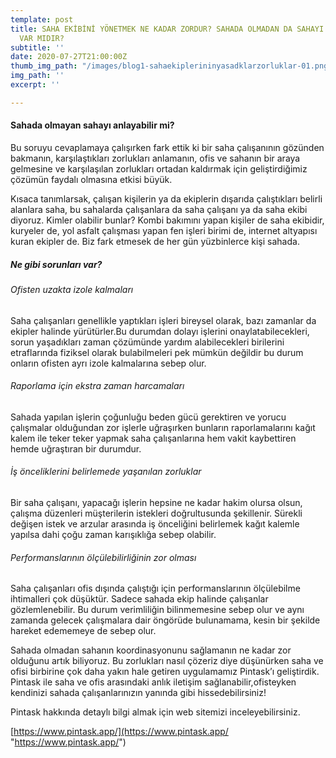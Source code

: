 ```yaml
---
template: post
title: SAHA EKİBİNİ YÖNETMEK NE KADAR ZORDUR? SAHADA OLMADAN DA SAHAYI ANLAMANIN YOLU
  VAR MIDIR?
subtitle: ''
date: 2020-07-27T21:00:00Z
thumb_img_path: "/images/blog1-sahaekiplerininyasadklarzorluklar-01.png"
img_path: ''
excerpt: ''

---
```

#### Sahada olmayan sahayı anlayabilir mi?

Bu soruyu cevaplamaya çalışırken fark ettik ki bir saha çalışanının gözünden bakmanın, karşılaştıkları zorlukları anlamanın, ofis ve sahanın bir araya gelmesine ve karşılaşılan zorlukları ortadan kaldırmak için geliştirdiğimiz çözümün faydalı olmasına etkisi büyük.

Kısaca tanımlarsak, çalışan kişilerin ya da ekiplerin dışarıda çalıştıkları belirli alanlara saha, bu sahalarda çalışanlara da saha çalışanı ya da saha ekibi diyoruz. Kimler olabilir bunlar? Kombi bakımını yapan kişiler de saha ekibidir, kuryeler de, yol asfalt çalışması yapan fen işleri birimi de, internet altyapısı kuran ekipler de. Biz fark etmesek de her gün yüzbinlerce kişi sahada.

##### Ne gibi sorunları var?

###### Ofisten uzakta izole kalmaları

Saha çalışanları genellikle yaptıkları işleri bireysel olarak, bazı zamanlar da ekipler halinde yürütürler.Bu durumdan dolayı işlerini onaylatabilecekleri, sorun yaşadıkları zaman çözümünde yardım alabilecekleri birilerini etraflarında fiziksel olarak bulabilmeleri pek mümkün değildir bu durum onların ofisten ayrı izole kalmalarına sebep olur.

###### Raporlama için ekstra zaman harcamaları

Sahada yapılan işlerin çoğunluğu beden gücü gerektiren ve yorucu çalışmalar olduğundan zor işlerle uğraşırken bunların raporlamalarını kağıt kalem ile teker teker yapmak saha çalışanlarına hem vakit kaybettiren hemde uğraştıran bir durumdur. 

###### İş önceliklerini belirlemede yaşanılan zorluklar 

Bir saha çalışanı, yapacağı işlerin hepsine ne kadar hakim olursa olsun, çalışma düzenleri müşterilerin istekleri doğrultusunda şekillenir. Sürekli değişen istek ve arzular arasında iş önceliğini belirlemek kağıt kalemle yapılsa dahi çoğu zaman karışıklığa sebep olabilir.

###### Performanslarının ölçülebilirliğinin zor olması

Saha çalışanları ofis dışında çalıştığı için performanslarının ölçülebilme ihtimalleri çok düşüktür. Sadece sahada ekip halinde çalışanlar gözlemlenebilir. Bu durum verimliliğin bilinmemesine sebep olur ve aynı zamanda gelecek çalışmalara dair öngörüde bulunamama, kesin bir şekilde hareket edememeye de sebep olur.

Sahada olmadan sahanın koordinasyonunu sağlamanın ne kadar zor olduğunu artık biliyoruz. Bu zorlukları nasıl çözeriz diye düşünürken saha ve ofisi birbirine çok daha yakın hale getiren uygulamamız Pintask’ı geliştirdik. Pintask ile saha ve ofis arasındaki anlık iletişim sağlanabilir,ofisteyken kendinizi sahada çalışanlarınızın yanında gibi hissedebilirsiniz!

Pintask hakkında detaylı bilgi almak için web sitemizi inceleyebilirsiniz.

[https://www.pintask.app/](https://www.pintask.app/ "https://www.pintask.app/")